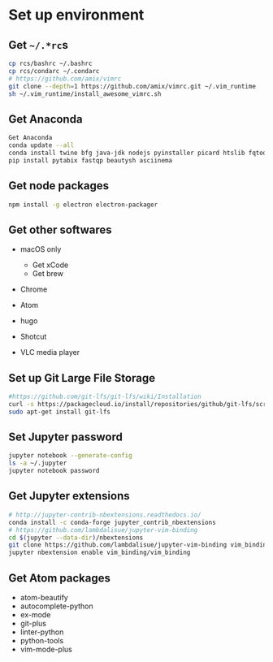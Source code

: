 # Set up environment

## Get `~/.*rc`s

```bash
cp rcs/bashrc ~/.bashrc
cp rcs/condarc ~/.condarc
# https://github.com/amix/vimrc
git clone --depth=1 https://github.com/amix/vimrc.git ~/.vim_runtime
sh ~/.vim_runtime/install_awesome_vimrc.sh
```

## Get Anaconda

```bash
Get Anaconda
conda update --all
conda install twine bfg java-jdk nodejs pyinstaller picard htslib fqtools samtools hisat2 freebayes bcftools snpeff rpy2 bcrypt pycrypto plotly biopython pyfaidx yapf pylama
pip install pytabix fastqp beautysh asciinema
```

## Get node packages

```bash
npm install -g electron electron-packager
```

## Get other softwares

- macOS only

  - Get xCode
  - Get brew

- Chrome

- Atom

- hugo

- Shotcut

- VLC media player

## Set up Git Large File Storage

```bash
#https://github.com/git-lfs/git-lfs/wiki/Installation
curl -s https://packagecloud.io/install/repositories/github/git-lfs/script.deb.sh | sudo bash
sudo apt-get install git-lfs
```

## Set Jupyter password

```bash
jupyter notebook --generate-config
ls -a ~/.jupyter
jupyter notebook password
```

## Get Jupyter extensions

```bash
# http://jupyter-contrib-nbextensions.readthedocs.io/
conda install -c conda-forge jupyter_contrib_nbextensions
# https://github.com/lambdalisue/jupyter-vim-binding
cd $(jupyter --data-dir)/nbextensions
git clone https://github.com/lambdalisue/jupyter-vim-binding vim_binding
jupyter nbextension enable vim_binding/vim_binding
```

## Get Atom packages

- atom-beautify
- autocomplete-python
- ex-mode
- git-plus
- linter-python
- python-tools
- vim-mode-plus
